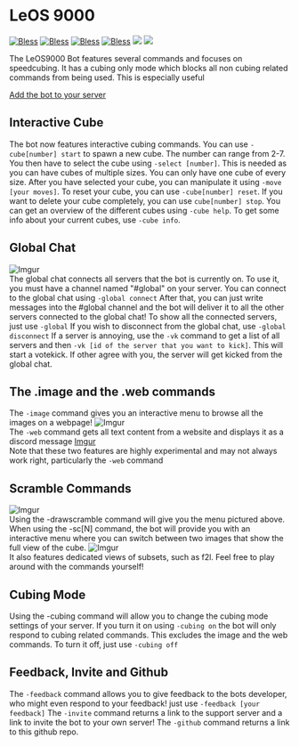 # LeOS 9000
[![Bless](https://cdn.rawgit.com/LunaGao/BlessYourCodeTag/master/tags/god.svg)](http://lunagao.github.io/BlessYourCodeTag/) 
[![Bless](https://cdn.rawgit.com/LunaGao/BlessYourCodeTag/master/tags/jesus.svg)](http://lunagao.github.io/BlessYourCodeTag/) 
[![Bless](https://cdn.rawgit.com/LunaGao/BlessYourCodeTag/master/tags/allah.svg)](http://lunagao.github.io/BlessYourCodeTag/) 
[![Bless](https://cdn.rawgit.com/LunaGao/BlessYourCodeTag/master/tags/ramen.svg)](http://lunagao.github.io/BlessYourCodeTag/) 
[![](https://forthebadge.com/images/badges/built-with-wordpress.svg)](https://forthebadge.com)
[![](https://forthebadge.com/images/badges/gluten-free.svg)](https://forthebadge.com)

The LeOS9000 Bot features several commands and focuses on speedcubing. It has a cubing only mode which blocks all non cubing related commands from being used. This is especially useful 

[Add the bot to your server](https://discordapp.com/api/oauth2/authorize?client_id=460120329264693258&permissions=121856&scope=bot)

## Interactive Cube
The bot now features interactive cubing commands. You can use ```-cube[number] start``` to spawn a new cube. The number can range from 2-7. You then have to select the cube using ```-select [number]```. This is needed as you can have cubes of multiple sizes. You can only have one cube of every size. After you have selected your cube, you can manipulate it using ```-move [your moves]```. To reset your cube, you can use ```-cube[number] reset```. If you want to delete your cube completely, you can use ```cube[number] stop```. You can get an overview of the different cubes using ```-cube help```. To get some info about your current cubes, use ```-cube info```.

## Global Chat
![Imgur](https://i.imgur.com/4rQ9v5o.png)                                               
The global chat connects all servers that the bot is currently on. To use it, you must have a channel named "#global" on your server. You can connect to the global chat using 
```-global connect```
After that, you can just write messages into the #global channel and the bot will deliver it to all the other servers connected to the global chat! To show all the connected servers, just use 
```-global```
If you wish to disconnect from the global chat, use 
```-global disconnect```
If a server is annoying, use the ```-vk``` command to get a list of all servers and then ```-vk [id of the server that you want to kick]```. This will start a votekick. If other agree with you, the server will get kicked from the global chat.
## The .image and the .web commands
The ```-image``` command gives you an interactive menu to browse all the images on a webpage!
![Imgur](https://i.imgur.com/uSSiAka.png)                                                             
The ```-web``` command gets all text content from a website and displays it as a discord message
[Imgur](https://i.imgur.com/b576YSf.png)                                                                                
Note that these two features are highly experimental and may not always work right, particularly the ```-web``` command

## Scramble Commands
![Imgur](https://i.imgur.com/hdnoU8x.png)                                                                     
Using the -drawscramble command will give you the menu pictured above. When using the -sc[N] command, the bot will provide you with an interactive menu where you can switch between two images that show the full view of the cube. 
![Imgur](https://i.imgur.com/s1z1wio.png)                                                     
It also features dedicated views of subsets, such as f2l. Feel free to play around with the commands yourself!

## Cubing Mode
Using the -cubing command will allow you to change the cubing mode settings of your server. If you turn it on using
```-cubing on```
the bot will only respond to cubing related commands. This excludes the image and the web commands. To turn it off, just use
```-cubing off```

## Feedback, Invite and Github
The ```-feedback``` command allows you to give feedback to the bots developer, who might even respond to your feedback! just use ```-feedback [your feedback]```
The ```-invite``` command returns a link to the support server and a link to invite the bot to your own server!
The ```-github``` command returns a link to this github repo.
